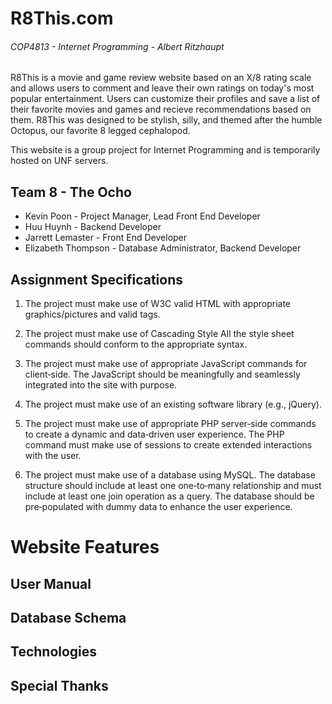 # R8This.com
###### COP4813 - Internet Programming - Albert Ritzhaupt

R8This is a movie and game review website based on an X/8 rating scale and allows users to comment and leave their own ratings on today's most popular entertainment. Users can customize their profiles and save a list of their favorite movies and games and recieve recommendations based on them. R8This was designed to be stylish, silly, and themed after the humble Octopus, our favorite 8 legged cephalopod. 

This website is a group project for Internet Programming and is temporarily hosted on UNF servers. 

## Team 8 - The Ocho
* Kevin Poon - Project Manager, Lead Front End Developer
* Huu Huynh - Backend Developer
* Jarrett Lemaster - Front End Developer
* Elizabeth Thompson - Database Administrator, Backend Developer

## Assignment Specifications
1. The project must make use of W3C valid HTML with appropriate graphics/pictures and valid tags. 

2. The project must make use of Cascading Style All the style sheet commands should conform to the appropriate syntax.

3. The project must make use of appropriate JavaScript commands for client‐side. The JavaScript should be meaningfully and seamlessly integrated into the site with purpose. 

4. The project must make use of an existing software library (e.g., jQuery).

5. The project must make use of appropriate PHP server‐side commands to create a dynamic and data‐driven user experience. The PHP command must make use of sessions to create extended interactions with the user.

6. The project must make use of a database using MySQL. The database structure should include at least one one‐to‐many relationship and must include at least one join operation as a query. The database should be pre‐populated with dummy data to enhance the user experience.

# Website Features

## User Manual

## Database Schema

## Technologies

## Special Thanks

## 


